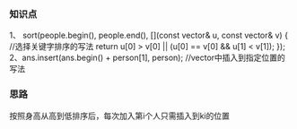 ### 知识点
1、 sort(people.begin(), people.end(), [](const vector<int>& u, const vector<int>& v) {                //选择关键字排序的写法
            return u[0] > v[0] || (u[0] == v[0] && u[1] < v[1]);
        });                   
2、ans.insert(ans.begin() + person[1], person);                         //vector中插入到指定位置的写法

### 思路
按照身高从高到低排序后，每次加入第i个人只需插入到ki的位置